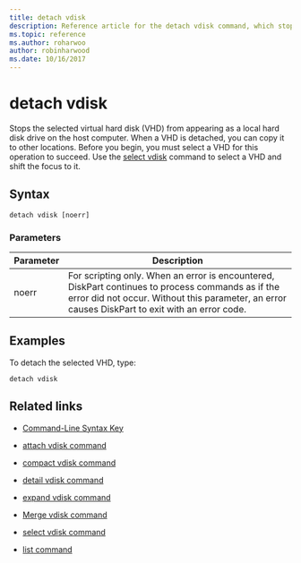```yaml
---
title: detach vdisk
description: Reference article for the detach vdisk command, which stops the selected virtual hard disk (VHD) from appearing as a local hard disk drive on the host computer.
ms.topic: reference
ms.author: roharwoo
author: robinharwood
ms.date: 10/16/2017
---
```


# detach vdisk



Stops the selected virtual hard disk (VHD) from appearing as a local hard disk drive on the host computer. When a VHD is detached, you can copy it to other locations. Before you begin, you must select a VHD for this operation to succeed. Use the [select vdisk](select-vdisk.md) command to select a VHD and shift the focus to it.


## Syntax

```
detach vdisk [noerr]
```

### Parameters

| Parameter | Description |
| --------- | ----------- |
| noerr | For scripting only. When an error is encountered, DiskPart continues to process commands as if the error did not occur. Without this parameter, an error causes DiskPart to exit with an error code. |

## Examples

To detach the selected VHD, type:

```
detach vdisk
```

## Related links

- [Command-Line Syntax Key](command-line-syntax-key.md)

- [attach vdisk command](attach-vdisk.md)

- [compact vdisk command](compact-vdisk.md)

- [detail vdisk command](detail-vdisk.md)

- [expand vdisk command](expand-vdisk.md)

- [Merge vdisk command](merge-vdisk.md)

- [select vdisk command](select-vdisk.md)

- [list command](list.md)
